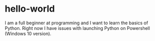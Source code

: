 # hello-world
I am a full beginner at programming and I want to learn the basics of Python. Right now I have issues with launching Python on Powershell (Windows 10 version).
